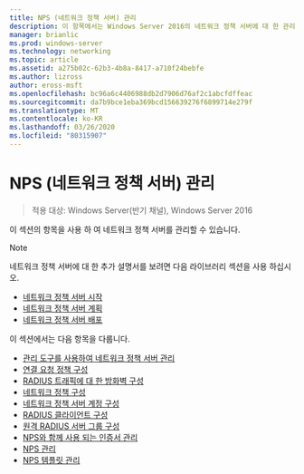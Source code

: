 ```yaml
---
title: NPS (네트워크 정책 서버) 관리
description: 이 항목에서는 Windows Server 2016의 네트워크 정책 서버에 대 한 관리 절차에 대 한 링크를 제공 하며 NPS에 대 한 추가 지침에 대 한 링크를 제공 합니다.
manager: brianlic
ms.prod: windows-server
ms.technology: networking
ms.topic: article
ms.assetid: a275b02c-62b3-4b8a-8417-a710f24bebfe
ms.author: lizross
author: eross-msft
ms.openlocfilehash: bc96a6c4406988db2d7906d76af2c1abcfdffeac
ms.sourcegitcommit: da7b9bce1eba369bcd156639276f6899714e279f
ms.translationtype: MT
ms.contentlocale: ko-KR
ms.lasthandoff: 03/26/2020
ms.locfileid: "80315907"
---
```

# <a name="manage-network-policy-server-nps"></a>NPS (네트워크 정책 서버) 관리

>적용 대상: Windows Server(반기 채널), Windows Server 2016

이 섹션의 항목을 사용 하 여 네트워크 정책 서버를 관리할 수 있습니다.  
  
>[!NOTE]
>네트워크 정책 서버에 대 한 추가 설명서를 보려면 다음 라이브러리 섹션을 사용 하십시오.  
>- [네트워크 정책 서버 시작](nps-getstart-top.md)
>- [네트워크 정책 서버 계획](nps-plan-top.md)
>- [네트워크 정책 서버 배포](nps-deploy.md)  
  
이 섹션에서는 다음 항목을 다룹니다.  
  
- [관리 도구를 사용하여 네트워크 정책 서버 관리](nps-admintools.md)
- [연결 요청 정책 구성](nps-crp-configure.md)
- [RADIUS 트래픽에 대 한 방화벽 구성](nps-firewalls-configure.md)
- [네트워크 정책 구성](nps-np-configure.md)
- [네트워크 정책 서버 계정 구성](nps-accounting-configure.md)
- [RADIUS 클라이언트 구성](nps-radius-clients-configure.md)
- [원격 RADIUS 서버 그룹 구성](nps-crp-rrsg-configure.md)
- [NPS와 함께 사용 되는 인증서 관리](nps-manage-certificates.md)
- [NPS 관리](nps-manage-servers.md)
- [NPS 템플릿 관리](nps-manage-templates.md)

